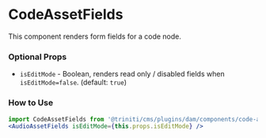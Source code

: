 # CodeAssetFields
This component renders form fields for a code node.


### Optional Props
+ `isEditMode` - Boolean, renders read only / disabled fields when `isEditMode=false`. (default: `true`)


### How to Use
```jsx harmony
import CodeAssetFields from '@triniti/cms/plugins/dam/components/code-asset-fields';
<AudioAssetFields isEditMode={this.props.isEditMode} />
```

